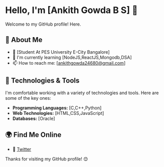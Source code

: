 
# Hello, I'm [Ankith Gowda B S] 👋

Welcome to my GitHub profile! Here.

## 🧐 About Me
- 💼 [Student At PES University E-City Bangalore]
- 🌱 I'm currently learning [NodeJS,ReactJS,Mongodb,DSA]
- 📫 How to reach me: [ankithgowda24680@gmail.com]

## 🔧 Technologies & Tools
I'm comfortable working with a variety of technologies and tools. Here are some of the key ones:
- **Programming Languages:** [C,C++,Python]
- **Web Technologies:** [HTML,CSS,JavaScript]
- **Databases:** [Oracle]

## 🌍 Find Me Online
- 📢 [Twitter](https://twitter.com/prajwalbs24680)

Thanks for visiting my GitHub profile! 😊
